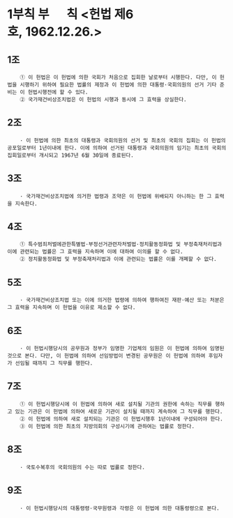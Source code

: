 # 1부칙 부      칙 <헌법 제6호, 1962.12.26.>
## 1조 
```
	① 이 헌법은 이 헌법에 의한 국회가 처음으로 집회한 날로부터 시행한다. 다만, 이 헌법을 시행하기 위하여 필요한 법률의 제정과 이 헌법에 의한 대통령·국회의원의 선거 기타 준비는 이 헌법시행전에 할 수 있다.
	② 국가재건비상조치법은 이 헌법의 시행과 동시에 그 효력을 상실한다.
```

## 2조 
```
	· 이 헌법에 의한 최초의 대통령과 국회의원의 선거 및 최초의 국회의 집회는 이 헌법의 공포일로부터 1년이내에 한다. 이에 의하여 선거된 대통령과 국회의원의 임기는 최초의 국회의 집회일로부터 개시되고 1967년 6월 30일에 종료된다.
```

## 3조 
```
	· 국가재건비상조치법에 의거한 법령과 조약은 이 헌법에 위배되지 아니하는 한 그 효력을 지속한다.
```

## 4조 
```
	① 특수범죄처벌에관한특별법·부정선거관련자처벌법·정치활동정화법 및 부정축재처리법과 이에 관련되는 법률은 그 효력을 지속하며 이에 대하여 이의를 할 수 없다.
	② 정치활동정화법 및 부정축재처리법과 이에 관련되는 법률은 이를 개폐할 수 없다.
```

## 5조 
```
	· 국가재건비상조치법 또는 이에 의거한 법령에 의하여 행하여진 재판·예산 또는 처분은 그 효력을 지속하며 이 헌법을 이유로 제소할 수 없다.
```

## 6조 
```
	· 이 헌법시행당시의 공무원과 정부가 임명한 기업체의 임원은 이 헌법에 의하여 임명된 것으로 본다. 다만, 이 헌법에 의하여 선임방법이 변경된 공무원은 이 헌법에 의하여 후임자가 선임될 때까지 그 직무를 행한다.
```

## 7조 
```
	① 이 헌법시행당시에 이 헌법에 의하여 새로 설치될 기관의 권한에 속하는 직무를 행하고 있는 기관은 이 헌법에 의하여 새로운 기관이 설치될 때까지 계속하여 그 직무를 행한다.
	② 이 헌법에 의하여 새로 설치되는 기관은 이 헌법시행후 1년이내에 구성되어야 한다.
	③ 이 헌법에 의한 최초의 지방의회의 구성시기에 관하여는 법률로 정한다.
```

## 8조 
```
	· 국토수복후의 국회의원의 수는 따로 법률로 정한다.
```

## 9조 
```
	· 이 헌법시행당시의 대통령령·국무원령과 각령은 이 헌법에 의한 대통령령으로 본다.
```


